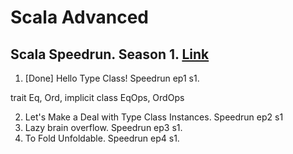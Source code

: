 # Scala Advanced

## Scala Speedrun. Season 1. [Link](https://youtube.com/playlist?list=PL9SJrES3EGUTaiSjO-WhtcoavlnfafLik)
1. [Done] Hello Type Class! Speedrun ep1 s1.

trait Eq, Ord,
implicit class EqOps, OrdOps

2. Let's Make a Deal with Type Class Instances. Speedrun ep2 s1
3. Lazy brain overflow. Speedrun ep3 s1.
4. To Fold Unfoldable. Speedrun ep4 s1.
